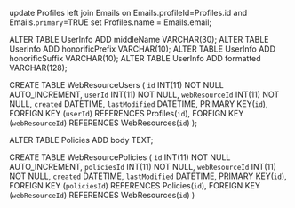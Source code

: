 update Profiles
left join Emails on Emails.profileId=Profiles.id and Emails.`primary`=TRUE
set Profiles.name = Emails.email;

ALTER TABLE UserInfo ADD middleName VARCHAR(30);
ALTER TABLE UserInfo ADD honorificPrefix VARCHAR(10);
ALTER TABLE UserInfo ADD honorificSuffix VARCHAR(10);
ALTER TABLE UserInfo ADD formatted VARCHAR(128);

CREATE TABLE WebResourceUsers (
  `id` INT(11) NOT NULL AUTO_INCREMENT,
  `userId` INT(11) NOT NULL,
  `webResourceId` INT(11) NOT NULL,
  `created` DATETIME,
  `lastModified` DATETIME,
  PRIMARY KEY(`id`),
  FOREIGN KEY (`userId`) REFERENCES Profiles(`id`),
  FOREIGN KEY (`webResourceId`) REFERENCES WebResources(`id`)
);

ALTER TABLE Policies ADD body TEXT;

CREATE TABLE WebResourcePolicies (
  `id` INT(11) NOT NULL AUTO_INCREMENT,
  `policiesId` INT(11) NOT NULL,
  `webResourceId` INT(11) NOT NULL,
  `created` DATETIME,
  `lastModified` DATETIME,
  PRIMARY KEY(`id`),
  FOREIGN KEY (`policiesId`) REFERENCES Policies(`id`),
  FOREIGN KEY (`webResourceId`) REFERENCES WebResources(`id`)
)